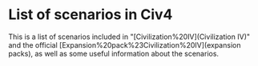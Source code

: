 # List of scenarios in Civ4

This is a list of scenarios included in "[Civilization%20IV](Civilization IV)" and the official [Expansion%20pack%23Civilization%20IV](expansion packs), as well as some useful information about the scenarios.